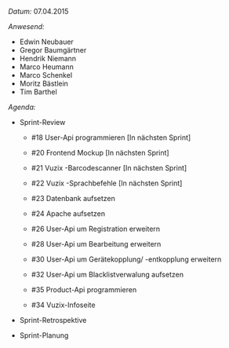 _Datum:_ 
07.04.2015

_Anwesend:_
- Edwin Neubauer
- Gregor Baumgärtner
- Hendrik Niemann
- Marco Heumann
- Marco Schenkel
- Moritz Bästlein
- Tim Barthel

_Agenda:_
- Sprint-Review
	- #18 User-Api programmieren [In nächsten Sprint]
	- #20 Frontend Mockup [In nächsten Sprint]
	- #21 Vuzix -Barcodescanner [In nächsten Sprint]
	- #22 Vuzix -Sprachbefehle [In nächsten Sprint]
	
	- #23 Datenbank aufsetzen 
	- #24 Apache aufsetzen
	- #26 User-Api um Registration erweitern
	- #28 User-Api um Bearbeitung erweitern
	- #30 User-Api um Gerätekopplung/ -entkopplung erweitern
	- #32 User-Api um Blacklistverwalung aufsetzen
	- #35 Product-Api programmieren
	- #34 Vuzix-Infoseite
	
- Sprint-Retrospektive
	
	
- Sprint-Planung
	